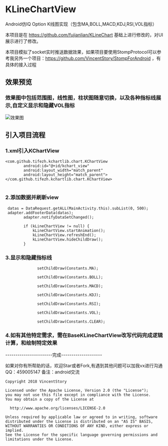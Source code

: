 # KLineChartView

Android仿IQ Option K线图实现（包含MA,BOLL,MACD,KDJ,RSI,VOL指标）

本项目是在 https://github.com/fujianlian/KLineChart 基础上进行修改的，对UI展示进行了修改。

本项目模拟了socket实时推送数据效果，如果项目要使用StompProtocol可以参考我另外一个项目：https://github.com/VincentStory/StompForAndroid ，有具体的接入过程

## 效果预览 

### 效果图中包括范围图，线性图，柱状图随意切换，以及各种指标线展示,自定义显示和隐藏VOL指标

![效果图](https://github.com/VincentStory/KLineChartView/blob/master/IMG_4115.GIF)


## 引入项目流程

### 1.xml引入KChartView
```
<com.github.tifezh.kchartlib.chart.KChartView
        android:id="@+id/kchart_view"
        android:layout_width="match_parent"
        android:layout_height="match_parent">
</com.github.tifezh.kchartlib.chart.KChartView>
  
```
### 2.添加数据并刷新view
```
 datas = DataRequest.getALL(MainActivity.this).subList(0, 500);
 adapter.addFooterData(datas);
        adapter.notifyDataSetChanged();

        if (kLineChartView != null) {
            kLineChartView.startAnimation();
            kLineChartView.refreshEnd();
            kLineChartView.hideChildDraw();
        }
  ```
 ### 3.显示和隐藏指标线
 
  ```
                setChildDraw(Constants.MA);
              
                setChildDraw(Constants.BOLL);
              
                setChildDraw(Constants.MACD);
             
                setChildDraw(Constants.KDJ);
             
                setChildDraw(Constants.RSI);
              
                setChildDraw(Constants.VOL);
                         
                setChildDraw(Constants.CLEAR);
 ```
 ### 4.如有其他特定需求，需在BaseKLineChartView改写代码完成逻辑计算，和绘制特定效果
 
-----------------------完成--------------------

如果对你有所帮助的话，欢迎Star或者Fork,有遇到其他问题可以加我vx进行沟通
 QQ：459005147 备注：android交流
 
 ```
Copyright 2018 VincentStory

Licensed under the Apache License, Version 2.0 (the "License");
you may not use this file except in compliance with the License.
You may obtain a copy of the License at

   http://www.apache.org/licenses/LICENSE-2.0

Unless required by applicable law or agreed to in writing, software
distributed under the License is distributed on an "AS IS" BASIS,
WITHOUT WARRANTIES OR CONDITIONS OF ANY KIND, either express or implied.
See the License for the specific language governing permissions and
limitations under the License.

```



